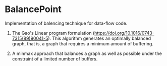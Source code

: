 # BalancePoint

Implementation of balencing technique for data-flow code.

1. The Gao's Linear program formulation (https://doi.org/10.1016/0743-7315(89)90041-5). 
This algorithm generates an optimally balanced graph, that is, a graph that requires a minimum amount of buffering.

2. A minmax approach that balances a graph as well as possible under the constraint of a limited number of buffers.
